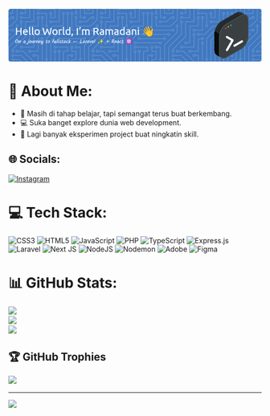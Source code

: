 ![Ramadnai](/imgs/github-header-image.png)

# 💫 About Me:

- 📌 Masih di tahap belajar, tapi semangat terus buat berkembang.
- 💻 Suka banget explore dunia web development.
- 🌱 Lagi banyak eksperimen project buat ningkatin skill.

## 🌐 Socials:

[![Instagram](https://img.shields.io/badge/Instagram-%23E4405F.svg?logo=Instagram&logoColor=white)](https://instagram.com/ramma.dhanii)

# 💻 Tech Stack:

![CSS3](https://img.shields.io/badge/css3-%231572B6.svg?style=for-the-badge&logo=css3&logoColor=white) ![HTML5](https://img.shields.io/badge/html5-%23E34F26.svg?style=for-the-badge&logo=html5&logoColor=white) ![JavaScript](https://img.shields.io/badge/javascript-%23323330.svg?style=for-the-badge&logo=javascript&logoColor=%23F7DF1E) ![PHP](https://img.shields.io/badge/php-%23777BB4.svg?style=for-the-badge&logo=php&logoColor=white) ![TypeScript](https://img.shields.io/badge/typescript-%23007ACC.svg?style=for-the-badge&logo=typescript&logoColor=white) ![Express.js](https://img.shields.io/badge/express.js-%23404d59.svg?style=for-the-badge&logo=express&logoColor=%2361DAFB) ![Laravel](https://img.shields.io/badge/laravel-%23FF2D20.svg?style=for-the-badge&logo=laravel&logoColor=white) ![Next JS](https://img.shields.io/badge/Next-black?style=for-the-badge&logo=next.js&logoColor=white) ![NodeJS](https://img.shields.io/badge/node.js-6DA55F?style=for-the-badge&logo=node.js&logoColor=white) ![Nodemon](https://img.shields.io/badge/NODEMON-%23323330.svg?style=for-the-badge&logo=nodemon&logoColor=%BBDEAD) ![Adobe](https://img.shields.io/badge/adobe-%23FF0000.svg?style=for-the-badge&logo=adobe&logoColor=white) ![Figma](https://img.shields.io/badge/figma-%23F24E1E.svg?style=for-the-badge&logo=figma&logoColor=white)

# 📊 GitHub Stats:

![](https://github-readme-stats.vercel.app/api?username=Ramadani-coding&theme=dracula&hide_border=false&include_all_commits=true&count_private=true)<br/>
![](https://nirzak-streak-stats.vercel.app/?user=Ramadani-coding&theme=dracula&hide_border=false)<br/>
![](https://github-readme-stats.vercel.app/api/top-langs/?username=Ramadani-coding&theme=dracula&hide_border=false&include_all_commits=true&count_private=true&layout=compact)

## 🏆 GitHub Trophies

![](https://github-profile-trophy.vercel.app/?username=Ramadani-coding&theme=radical&no-frame=false&no-bg=true&margin-w=4)

---

[![](https://visitcount.itsvg.in/api?id=Ramadani-coding&icon=0&color=0)](https://visitcount.itsvg.in)

<!-- Proudly created with GPRM ( https://gprm.itsvg.in ) -->

<!-- <h1 align="center">👋 Halo! Aku Ramadani</h1>

<p align="center">
  🚀 Sedang belajar ngoding dan suka banget ngoprek project kecil-kecilan<br>
  🎯 Fokus saat ini: <strong>Laravel</strong> & <strong>React</strong>
</p>

---

![welcome](https://media.giphy.com/media/v1.Y2lkPTc5MGI3NjExaGhvbXlveXppbmx0YTFpaXJwb2Rqc254ZWxydmtpdGg5bnNrenhkOSZlcD12MV9naWZzX3NlYXJjaCZjdD1n/ASd0Ukj0y3qMM/giphy.gif)

### ✨ About Me

- 📌 Masih di tahap belajar, tapi semangat terus buat berkembang.
- 💻 Suka banget explore dunia web development.
- 🌱 Lagi banyak eksperimen project buat ningkatin skill.

---

### Tech Stack

<img src="https://img.shields.io/badge/CSS3-1572B6?style=for-the-badge&logo=css3&logoColor=white" />
<img src="https://img.shields.io/badge/PHP-777BB4?style=for-the-badge&logo=php&logoColor=white" />
<img src="https://img.shields.io/badge/TypeScript-007ACC?style=for-the-badge&logo=typescript&logoColor=white" />
<img src="https://img.shields.io/badge/JavaScript-323330?style=for-the-badge&logo=javascript&logoColor=F7DF1E" />
<img src="https://img.shields.io/badge/HTML5-E34F26?style=for-the-badge&logo=html5&logoColor=white" />
<img src="https://img.shields.io/badge/Laravel-FF2D20?style=for-the-badge&logo=laravel&logoColor=white" />
<img src="https://img.shields.io/badge/Nginx-009639?style=for-the-badge&logo=nginx&logoColor=white" />
<img src="https://img.shields.io/badge/React-20232A?style=for-the-badge&logo=react&logoColor=61DAFB" />
<img src="https://img.shields.io/badge/next%20js-000000?style=for-the-badge&logo=nextdotjs&logoColor=white" />

---

### Visit Me

![https://instagram.com/Ramma.dhanii](https://img.shields.io/badge/Instagram-E4405F?style=for-the-badge&logo=instagram&logoColor=white)

---

### GitHub Stats

![Ramadani-coding GitHub stats](https://github-readme-stats.vercel.app/api?username=Ramadani-coding&show_icons=true&theme=dracula)

> “Belajar itu proses, bukan perlombaan. Nikmati setiap baris kodenya 😉” -->
